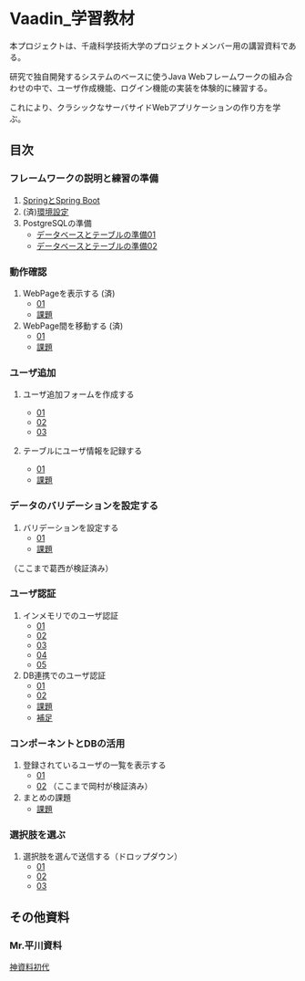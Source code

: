 # Vaadin_学習教材

本プロジェクトは、千歳科学技術大学のプロジェクトメンバー用の講習資料である。

研究で独自開発するシステムのベースに使うJava Webフレームワークの組み合わせの中で、ユーザ作成機能、ログイン機能の実装を体験的に練習する。

これにより、クラシックなサーバサイドWebアプリケーションの作り方を学ぶ。


## 目次

### フレームワークの説明と練習の準備

1. [SpringとSpring Boot](/説明と準備/Spring.md)
2. (済)[環境設定](/説明と準備/環境設定.md)
3. PostgreSQLの準備
   - [データベースとテーブルの準備01](./説明と準備/データベース01.md)
   - [データベースとテーブルの準備02](./説明と準備/データベース02.md)

### 動作確認
1. WebPageを表示する (済)
   - [01](/動作確認/01.md)
   - [課題](/動作確認/課題01.md)
2. WebPage間を移動する (済)
   - [01](/動作確認/02.md)
   - [課題](/動作確認/課題02.md)

### ユーザ追加
1. ユーザ追加フォームを作成する
   - [01](/ユーザ追加/01.md)
   - [02](./ユーザ追加/02.md)
   - [03](./ユーザ追加/03.md)

3. テーブルにユーザ情報を記録する
   - [01](/ユーザ追加/04.md)
   - [課題](./ユーザ追加/課題.md)

### データのバリデーションを設定する
1. バリデーションを設定する
   - [01](/ユーザー認証/データのバリデーションを設定する/01.md)
   - [課題](/ユーザー認証/データのバリデーションを設定する/課題.md)

（ここまで葛西が検証済み）
### ユーザ認証
1. インメモリでのユーザ認証
   - [01](./ユーザー認証/01.md)
   - [02](./ユーザー認証/02.md)
   - [03](./ユーザー認証/03.md)
   - [04](./ユーザー認証/04.md)
   - [05](./ユーザー認証/05.md)
2. DB連携でのユーザ認証
   - [01](./ユーザー認証/06.md)
   - [02](./ユーザー認証/07.md)
   - [課題](./ユーザー認証/課題.md)
   - [補足](./ユーザー認証/補足.md)

### コンポーネントとDBの活用

1. 登録されているユーザの一覧を表示する
   - [01](/コンポDB/01.md)
   - [02](/コンポDB/02.md) （ここまで岡村が検証済み）
2. まとめの課題
   - [課題](/コンポDB/課題.md)

### 選択肢を選ぶ

1. 選択肢を選んで送信する（ドロップダウン）
   - [01](/選択肢/01.md)
   - [02](/選択肢/02.md)
   - [03](/選択肢/03.md)


## その他資料
### Mr.平川資料
  [神資料初代](./Vaadin資料.md)
